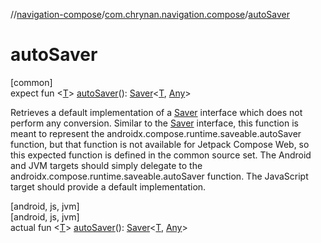 //[navigation-compose](../../index.md)/[com.chrynan.navigation.compose](index.md)/[autoSaver](auto-saver.md)

# autoSaver

[common]\
expect fun &lt;[T](auto-saver.md)&gt; [autoSaver](auto-saver.md)(): [Saver](-saver/index.md)&lt;[T](auto-saver.md), [Any](https://kotlinlang.org/api/latest/jvm/stdlib/kotlin/-any/index.html)&gt;

Retrieves a default implementation of a [Saver](-saver/index.md) interface which does not perform any conversion. Similar to the [Saver](-saver/index.md) interface, this function is meant to represent the androidx.compose.runtime.saveable.autoSaver function, but that function is not available for Jetpack Compose Web, so this expected function is defined in the common source set. The Android and JVM targets should simply delegate to the androidx.compose.runtime.saveable.autoSaver function. The JavaScript target should provide a default implementation.

[android, js, jvm]\
[android, js, jvm]\
actual fun &lt;[T](auto-saver.md)&gt; [autoSaver](auto-saver.md)(): [Saver](-saver/index.md)&lt;[T](auto-saver.md), [Any](https://kotlinlang.org/api/latest/jvm/stdlib/kotlin/-any/index.html)&gt;
